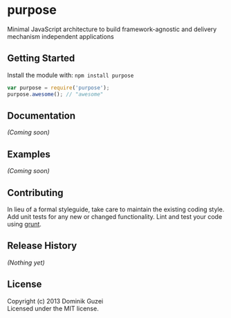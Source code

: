 # purpose

Minimal JavaScript architecture to build framework-agnostic and delivery mechanism independent applications

## Getting Started
Install the module with: `npm install purpose`

```javascript
var purpose = require('purpose');
purpose.awesome(); // "awesome"
```

## Documentation
_(Coming soon)_

## Examples
_(Coming soon)_

## Contributing
In lieu of a formal styleguide, take care to maintain the existing coding style. Add unit tests for any new or changed functionality. Lint and test your code using [grunt](https://github.com/gruntjs/grunt).

## Release History
_(Nothing yet)_

## License
Copyright (c) 2013 Dominik Guzei  
Licensed under the MIT license.

